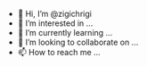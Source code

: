 - 👋 Hi, I’m @zigichrigi
- 👀 I’m interested in ...
- 🌱 I’m currently learning ...
- 💞️ I’m looking to collaborate on ...
- 📫 How to reach me ...

<!---
zigichrigi/zigichrigi is a ✨ special ✨ repository because its `README.md` (this file) appears on your GitHub profile.
You can click the Preview link to take a look at your changes.
--->
